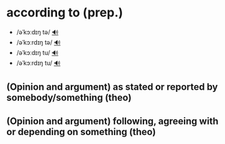 # according to (prep.)

- /əˈkɔːdɪŋ tə/ [🔊](https://www.oxfordlearnersdictionaries.com/media/english/uk_pron/a/acc/accor/according_to_1_gb_1.mp3)
- /əˈkɔːrdɪŋ tə/ [🔊](https://www.oxfordlearnersdictionaries.com/media/english/us_pron/a/acc/accor/according_to_1_us_3.mp3)
- /əˈkɔːdɪŋ tu/ [🔊](https://www.oxfordlearnersdictionaries.com/media/english/uk_pron/a/acc/accor/according_to_1_gb_3.mp3)
- /əˈkɔːrdɪŋ tu/ [🔊](https://www.oxfordlearnersdictionaries.com/media/english/us_pron/a/acc/accor/according_to_1_us_2.mp3)

## (Opinion and argument) as stated or reported by somebody/something (theo)

## (Opinion and argument) following, agreeing with or depending on something (theo)